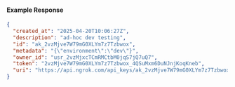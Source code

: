 <!-- Code generated for API Clients. DO NOT EDIT. -->
#### Example Response
```json
{
  "created_at": "2025-04-20T10:06:27Z",
  "description": "ad-hoc dev testing",
  "id": "ak_2vzMjve7W79mG0XLYm7z7Tzbwox",
  "metadata": "{\"environment\":\"dev\"}",
  "owner_id": "usr_2vzMjxcTCmRMCtbM0jqS7jQ7uQ7",
  "token": "2vzMjve7W79mG0XLYm7z7Tzbwox_4QSuMxm6DuNJnjKoqKneb",
  "uri": "https://api.ngrok.com/api_keys/ak_2vzMjve7W79mG0XLYm7z7Tzbwox"
}
